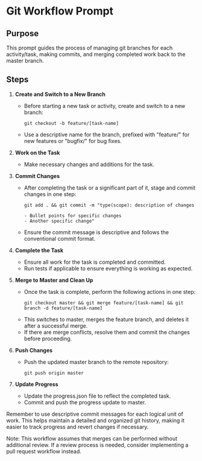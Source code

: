 # Git Workflow Prompt

## Purpose
This prompt guides the process of managing git branches for each activity/task, making commits, and merging completed work back to the master branch.

## Steps

1. **Create and Switch to a New Branch**
   - Before starting a new task or activity, create and switch to a new branch:
     ```
     git checkout -b feature/[task-name]
     ```
   - Use a descriptive name for the branch, prefixed with "feature/" for new features or "bugfix/" for bug fixes.

2. **Work on the Task**
   - Make necessary changes and additions for the task.

3. **Commit Changes**
   - After completing the task or a significant part of it, stage and commit changes in one step:
     ```
     git add . && git commit -m "type(scope): description of changes

     - Bullet points for specific changes
     - Another specific change"
     ```
   - Ensure the commit message is descriptive and follows the conventional commit format.

4. **Complete the Task**
   - Ensure all work for the task is completed and committed.
   - Run tests if applicable to ensure everything is working as expected.

5. **Merge to Master and Clean Up**
   - Once the task is complete, perform the following actions in one step:
     ```
     git checkout master && git merge feature/[task-name] && git branch -d feature/[task-name]
     ```
   - This switches to master, merges the feature branch, and deletes it after a successful merge.
   - If there are merge conflicts, resolve them and commit the changes before proceeding.

6. **Push Changes**
   - Push the updated master branch to the remote repository:
     ```
     git push origin master
     ```

7. **Update Progress**
   - Update the progress.json file to reflect the completed task.
   - Commit and push the progress update to master.

Remember to use descriptive commit messages for each logical unit of work. This helps maintain a detailed and organized git history, making it easier to track progress and revert changes if necessary.

Note: This workflow assumes that merges can be performed without additional review. If a review process is needed, consider implementing a pull request workflow instead.